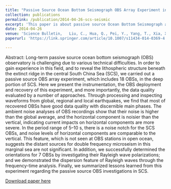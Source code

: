 ```yaml
---
title: "Passive Source Ocean Bottom Seismograph OBS Array Experiment in South China Sea and Data Quality Analyses"
collection: publications
permalink: /publication/2014-04-26-scs-seismic 
excerpt: 'This paper is about passive source Ocean Bottom Seismograph array experiment and data quality analyses.'
date: 2014-04-26
venue: 'Science Bulletin,   Liu, C., Hua, Q., Pei, Y., Yang, T., Xia, X., Xue, M., Le, B., Huo, D., Liu, F., & Huang, H.'
paperurl: 'https://link.springer.com/article/10.1007/s11434-014-0369-4'

---
```

Abstract: Long-term passive source ocean bottom seismograph (OBS) observatory is challenging due to various technical difficulties. In order to gain experience in this field, and to reveal the lithospheric structure beneath the extinct ridge in the central South China Sea (SCS), we carried out a passive source OBS array experiment, which includes 18 OBSs, in the deep portion of SCS. Here we present the instrumentation, the OBS deployment and recovery of this experiment, and more importantly, the data quality evaluated by a number of approaches. Through processing and inspecting waveforms from global, regional and local earthquakes, we find that most of recovered OBSs have good data quality with discernible main phases. The ambient noise analyses of OBS recordings show that their noise is higher than the global average, and the horizontal component is noisier than the vertical, indicating current impacts on horizontal components are more severe. In the period range of 5–10 s, there is a noise notch for the SCS OBSs, and noise levels of horizontal components are comparable to the vertical. This feature, which is not seen at OBS stations in open ocean, suggests the distant sources for double frequency microseism in this marginal sea are not significant. In addition, we successfully determined the orientations for 7 OBSs by investigating their Rayleigh wave polarizations; and we demonstrated the dispersion feature of Rayleigh waves through the frequency-time analysis. Finally, we summarized lessons learned from this experiment regarding the passive source OBS investigations in SCS.

[Download paper here](https://link.springer.com/article/10.1007/s11434-014-0369-4)
